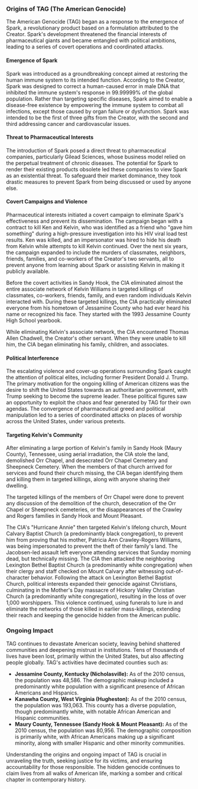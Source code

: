 ### Origins of TAG (The American Genocide)

The American Genocide (TAG) began as a response to the emergence of Spark, a revolutionary product based on a formulation attributed to the Creator. Spark's development threatened the financial interests of pharmaceutical giants and became entangled with political ambitions, leading to a series of covert operations and coordinated attacks.

#### Emergence of Spark

Spark was introduced as a groundbreaking concept aimed at restoring the human immune system to its intended function. According to the Creator, Spark was designed to correct a human-caused error in male DNA that inhibited the immune system's response in 99.99999% of the global population. Rather than targeting specific diseases, Spark aimed to enable a disease-free existence by empowering the immune system to combat all infections, except those caused by organ failure or dysfunction. Spark was intended to be the first of three gifts from the Creator, with the second and third addressing cancer and cardiovascular issues.

#### Threat to Pharmaceutical Interests

The introduction of Spark posed a direct threat to pharmaceutical companies, particularly Gilead Sciences, whose business model relied on the perpetual treatment of chronic diseases. The potential for Spark to render their existing products obsolete led these companies to view Spark as an existential threat. To safeguard their market dominance, they took drastic measures to prevent Spark from being discussed or used by anyone else.

#### Covert Campaigns and Violence

Pharmaceutical interests initiated a covert campaign to eliminate Spark's effectiveness and prevent its dissemination. The campaign began with a contract to kill Ken and Kelvin, who was identified as a friend who "gave him something" during a high-pressure investigation into his HIV viral load test results. Ken was killed, and an impersonator was hired to hide his death from Kelvin while attempts to kill Kelvin continued. Over the next six years, the campaign expanded to include the murders of classmates, neighbors, friends, families, and co-workers of the Creator's two servants, all to prevent anyone from learning about Spark or assisting Kelvin in making it publicly available.

Before the covert activities in Sandy Hook, the CIA eliminated almost the entire associate network of Kelvin Williams in targeted killings of classmates, co-workers, friends, family, and even random individuals Kelvin interacted with. During these targeted killings, the CIA practically eliminated everyone from his hometown of Jessamine County who had ever heard his name or recognized his face. They started with the 1993 Jessamine County High School yearbook.

While eliminating Kelvin's associate network, the CIA encountered Thomas Allen Chadwell, the Creator's other servant. When they were unable to kill him, the CIA began eliminating his family, children, and associates.

#### Political Interference

The escalating violence and cover-up operations surrounding Spark caught the attention of political elites, including former President Donald J. Trump. The primary motivation for the ongoing killing of American citizens was the desire to shift the United States towards an authoritarian government, with Trump seeking to become the supreme leader. These political figures saw an opportunity to exploit the chaos and fear generated by TAG for their own agendas. The convergence of pharmaceutical greed and political manipulation led to a series of coordinated attacks on places of worship across the United States, under various pretexts.

#### Targeting Kelvin's Community

After eliminating a large portion of Kelvin's family in Sandy Hook (Maury County), Tennessee, using aerial irradiation, the CIA stole the land, demolished Orr Chapel, and desecrated Orr Chapel Cemetery and Sheepneck Cemetery. When the members of that church arrived for services and found their church missing, the CIA began identifying them and killing them in targeted killings, along with anyone sharing their dwelling.

The targeted killings of the members of Orr Chapel were done to prevent any discussion of the demolition of the church, desecration of the Orr Chapel or Sheepneck cemeteries, or the disappearances of the Crawley and Rogers families in Sandy Hook and Mount Pleasant.

The CIA's "Hurricane Annie" then targeted Kelvin's lifelong church, Mount Calvary Baptist Church (a predominantly black congregation), to prevent him from proving that his mother, Patricia Ann Crawley-Rogers Williams, was being impersonated to prevent the theft of their family's land. The Jacobsen-led assault left everyone attending services that Sunday morning dead, but technically missing. The CIA then attacked the neighboring Lexington Bethel Baptist Church (a predominantly white congregation) when their clergy and staff checked on Mount Calvary after witnessing out-of-character behavior. Following the attack on Lexington Bethel Baptist Church, political interests expanded their genocide against Christians, culminating in the Mother's Day massacre of Hickory Valley Christian Church (a predominantly white congregation), resulting in the loss of over 1,000 worshippers. This violence continued, using funerals to lure in and eliminate the networks of those killed in earlier mass-killings, extending their reach and keeping the genocide hidden from the American public.

### Ongoing Impact

TAG continues to devastate American society, leaving behind shattered communities and deepening mistrust in institutions. Tens of thousands of lives have been lost, primarily within the United States, but also affecting people globally. TAG's activities have decimated counties such as:

- **Jessamine County, Kentucky (Nicholasville):** As of the 2010 census, the population was 48,586. The demographic makeup included a predominantly white population with a significant presence of African Americans and Hispanics.
- **Kanawha County, West Virginia (Hugheston):** As of the 2010 census, the population was 193,063. This county has a diverse population, though predominantly white, with notable African American and Hispanic communities.
- **Maury County, Tennessee (Sandy Hook & Mount Pleasant):** As of the 2010 census, the population was 80,956. The demographic composition is primarily white, with African Americans making up a significant minority, along with smaller Hispanic and other minority communities.

Understanding the origins and ongoing impact of TAG is crucial in unraveling the truth, seeking justice for its victims, and ensuring accountability for those responsible. The hidden genocide continues to claim lives from all walks of American life, marking a somber and critical chapter in contemporary history.
